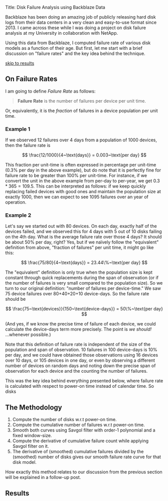 Title: Disk Failure Analysis using Backblaze Data

Backblaze has been doing an amazing job of publicly releasing hard disk logs from their data
centers in a very clean and easy-to-use format since 2013. I came across these while I was
doing a project on disk failure analysis at my University in collaboration with NetApp.

Using this data from Backblaze, I computed failure rate of various disk models as a function
of their age. But first, let me start with a brief discussion on "failure rates" and the
key idea behind the technique.

[skip to results](#results)

## On Failure Rates

I am going to define _Failure Rate_ as follows:

> **Failure Rate** is the number of failures per device per unit time.

Or, equivalently, it is the _fraction_ of failures in a device population per unit time.

### Example 1

If we observed 12 failures over 4 days from a population of 1000 devices, then the failure
rate is

$$ \frac{12/1000}{4~\text{days}} = 0.003~\text{per day} $$

This fraction per unit-time is often expressed in percentage per unit-time (0.3% per day in
the above example), but do note that it is perfectly fine for failure rate to be greater
than 100% per unit-time. For instance, if we convert the unit in the above example from
per-day to per-year, we get $0.3 * 365 = 109.5% per year$. This can be interpreted as
follows: if we keep quickly replacing failed devices with good ones and maintain the
population size at exactly 1000, then we can expect to see 1095 failures over an year of
operation.

### Example 2

Let's say we started out with 80 devices. On each day, exactly half of the devices failed,
and we observed this for 4 days with 5 out of 10 disks failing on the 4th day. What is the
average failure rate over those 4 days? It should be about 50% per day, right? Yes, but if
we naïvely follow the "equivalent" definition from above, "fraction of failures" per unit
time, it might go like this:

$$ \frac{75/80}{4~\text{days}} = 23.44\%~\text{per day} $$

The "equivalent" definition is only true when the population size is kept constant through
quick replacements during the span of observation (or if the number of failures is very
small compared to the population size). So we turn to our original definition: "number of
failures per device-time." We saw 75 device failures over 80+40+20+10 device-days. So the
failure rate should be

$$ \frac{75~\text{devices}}{150~\text{device-days}} = 50\%~\text{per day} $$

(And yes, if we know the precise time of failure of each device, we could calculate the
device-days term more precisely. The point is _we should!_ ...whenever possible.)

Note that this definition of failure rate is independent of the size of the population and
span of observation. 10 failures in 100 device-days is 10% per day, and we could have
obtained those observations using 16 devices over 10 days, or 105 devices in one day, or
even by observing a different number of devices on random days and noting down the precise
span of observation for each device and the counting the number of failures.

This was the key idea behind everything presented below, where failure rate is calculated
with respect to power-on time instead of calendar time. So disks

## The Methodology

1. Compute the number of disks w.r.t power-on time.
2. Compute the cumulative number of failures w.r.t power-on time.
3. Smooth both curves using Savgol filter with order-1 polynomial and a fixed window-size.
4. Compute the derivative of cumulative failure count while applying Savgol filter on it.
5. The derivative of (smoothed) cumulative failures divided by the (smoothed) number of
   disks gives our smooth failure rate curve for that disk model.

How exactly this method relates to our discussion from the previous section will be
explained in a follow-up post.

## Results
